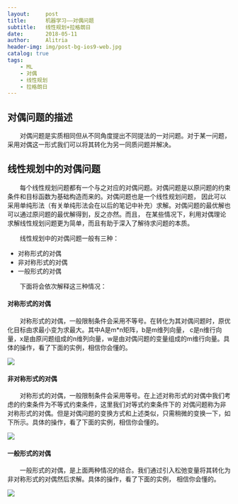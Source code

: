 ```yaml
---
layout:     post
title:      机器学习——对偶问题
subtitle:   线性规划+拉格朗日
date:       2018-05-11
author:     Alitria
header-img: img/post-bg-ios9-web.jpg
catalog: true
tags:
    - ML
    - 对偶
    - 线性规划
    - 拉格朗日
---
```


## 对偶问题的描述
&emsp;&emsp;对偶问题是实质相同但从不同角度提出不同提法的一对问题。对于某一问题，采用对偶这一形式我们可以将其转化为另一同质问题并解决。

## 线性规划中的对偶问题
&emsp;&emsp;每个线性规划问题都有一个与之对应的对偶问题。对偶问题是以原问题的约束条件和目标函数为基础构造而来的。对偶问题也是一个线性规划问题，
因此可以采用单纯形法（有关单纯形法会在以后的笔记中补充）求解。对偶问题的最优解也可以通过原问题的最优解得到，反之亦然。而且，
在某些情况下，利用对偶理论求解线性规划问题更为简单，而且有助于深入了解待求问题的本质。  
  

&emsp;&emsp;线性规划中的对偶问题一般有三种：
- 对称形式的对偶
- 非对称形式的对偶
- 一般形式的对偶  

&emsp;&emsp;下面将会依次解释这三种情况：  

#### 对称形式的对偶
&emsp;&emsp;对称形式的对偶，一般限制条件会采用不等号。在转化为其对偶问题时，原优化目标由求最小变为求最大。其中A是m*n矩阵，b是m维列向量，
c是n维行向量，x是由原问题组成的n维列向量，w是由对偶问题的变量组成的m维行向量。具体的操作，看了下面的实例，相信你会懂的。  

![](http://ww1.sinaimg.cn/large/005L0VzSgy1fr7m9xjeigj30rt11240d.jpg)

#### 非对称形式的对偶
&emsp;&emsp;对称形式的对偶，一般限制条件会采用等号。在上述对称形式的对偶中我们考虑的约束条件为不等式约束条件，这里我们对等式约束条件下的
对偶问题称为非对称形式的对偶。但是对偶问题的变换方式和上述类似，只需稍微的变换一下，如下所示。具体的操作，看了下面的实例，相信你会懂的。  

![](http://ww1.sinaimg.cn/large/005L0VzSgy1fr7m9q0t10j30rt112767.jpg)

#### 一般形式的对偶
&emsp;&emsp;一般形式的对偶，是上面两种情况的结合。我们通过引入松弛变量将其转化为非对称形式的对偶然后求解。具体的操作，看了下面的实例，
相信你会懂的。  

![](http://ww1.sinaimg.cn/large/005L0VzSgy1fr7m965satj30rt1120uj.jpg)

